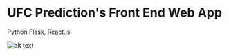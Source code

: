 # UFC Prediction's Front End Web App
Python Flask, React.js

![alt text](https://media4.giphy.com/media/0z87VynX3uol1nloAZ/giphy.gif)
